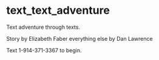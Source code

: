 # text_text_adventure
Text adventure through texts.

Story by Elizabeth Faber everything else by Dan Lawrence

Text 1-914-371-3367 to begin.
